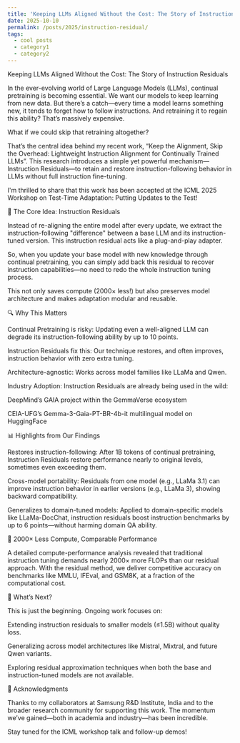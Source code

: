 ```yaml
---
title: 'Keeping LLMs Aligned Without the Cost: The Story of Instruction Residuals'
date: 2025-10-10
permalink: /posts/2025/instruction-residual/
tags:
  - cool posts
  - category1
  - category2
---
```


Keeping LLMs Aligned Without the Cost: The Story of Instruction Residuals

In the ever-evolving world of Large Language Models (LLMs), continual pretraining is becoming essential. We want our models to keep learning from new data. But there’s a catch—every time a model learns something new, it tends to forget how to follow instructions. And retraining it to regain this ability? That’s massively expensive.

What if we could skip that retraining altogether?

That’s the central idea behind my recent work, “Keep the Alignment, Skip the Overhead: Lightweight Instruction Alignment for Continually Trained LLMs”. This research introduces a simple yet powerful mechanism—Instruction Residuals—to retain and restore instruction-following behavior in LLMs without full instruction fine-tuning.

I'm thrilled to share that this work has been accepted at the ICML 2025 Workshop on Test-Time Adaptation: Putting Updates to the Test!

🧠 The Core Idea: Instruction Residuals

Instead of re-aligning the entire model after every update, we extract the instruction-following "difference" between a base LLM and its instruction-tuned version. This instruction residual acts like a plug-and-play adapter.

So, when you update your base model with new knowledge through continual pretraining, you can simply add back this residual to recover instruction capabilities—no need to redo the whole instruction tuning process.

This not only saves compute (2000× less!) but also preserves model architecture and makes adaptation modular and reusable.

🔍 Why This Matters

Continual Pretraining is risky: Updating even a well-aligned LLM can degrade its instruction-following ability by up to 10 points.

Instruction Residuals fix this: Our technique restores, and often improves, instruction behavior with zero extra tuning.

Architecture-agnostic: Works across model families like LLaMa and Qwen.

Industry Adoption: Instruction Residuals are already being used in the wild:

DeepMind’s GAIA project within the GemmaVerse ecosystem

CEIA-UFG’s Gemma-3-Gaia-PT-BR-4b-it multilingual model on HuggingFace

📊 Highlights from Our Findings

Restores instruction-following: After 1B tokens of continual pretraining, Instruction Residuals restore performance nearly to original levels, sometimes even exceeding them.

Cross-model portability: Residuals from one model (e.g., LLaMa 3.1) can improve instruction behavior in earlier versions (e.g., LLaMa 3), showing backward compatibility.

Generalizes to domain-tuned models: Applied to domain-specific models like LLaMa-DocChat, instruction residuals boost instruction benchmarks by up to 6 points—without harming domain QA ability.

🧮 2000× Less Compute, Comparable Performance

A detailed compute-performance analysis revealed that traditional instruction tuning demands nearly 2000× more FLOPs than our residual approach. With the residual method, we deliver competitive accuracy on benchmarks like MMLU, IFEval, and GSM8K, at a fraction of the computational cost.

🚀 What’s Next?

This is just the beginning. Ongoing work focuses on:

Extending instruction residuals to smaller models (≤1.5B) without quality loss.

Generalizing across model architectures like Mistral, Mixtral, and future Qwen variants.

Exploring residual approximation techniques when both the base and instruction-tuned models are not available.

🙏 Acknowledgments

Thanks to my collaborators at Samsung R&D Institute, India and to the broader research community for supporting this work. The momentum we’ve gained—both in academia and industry—has been incredible.

Stay tuned for the ICML workshop talk and follow-up demos!
